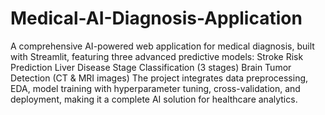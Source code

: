 # Medical-AI-Diagnosis-Application
A comprehensive AI-powered web application for medical diagnosis, built with Streamlit, featuring three advanced predictive models:
Stroke Risk Prediction
Liver Disease Stage Classification (3 stages)
Brain Tumor Detection (CT & MRI images)
The project integrates data preprocessing, EDA, model training with hyperparameter tuning, cross-validation, and deployment, making it a complete AI solution for healthcare analytics.
